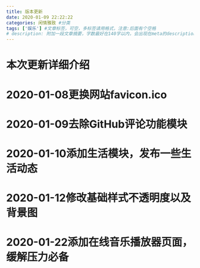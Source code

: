 ```yaml
---
title: 版本更新
date: 2020-01-09 22:22:22
categories: 闲情雅致 #分类
tags: ['娱乐'] #文章标签，可空，多标签请用格式，注意:后面有个空格
# description: 附加一段文章摘要，字数最好在140字以内，会出现在meta的description里面
---
```

# 本次更新详细介绍
<!--more-->
# 2020-01-08更换网站favicon.ico
# 2020-01-09去除GitHub评论功能模块
# 2020-01-10添加生活模块，发布一些生活动态
# 2020-01-12修改基础样式不透明度以及背景图
# 2020-01-22添加在线音乐播放器页面，缓解压力必备
